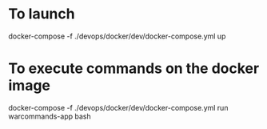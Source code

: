 # To launch
docker-compose -f ./devops/docker/dev/docker-compose.yml up

# To execute commands on the docker image
docker-compose -f ./devops/docker/dev/docker-compose.yml run warcommands-app bash
